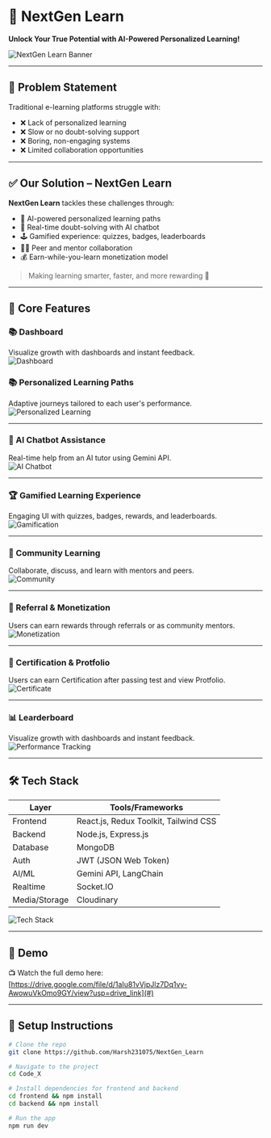 # 🚀 NextGen Learn  
**Unlock Your True Potential with AI-Powered Personalized Learning!**

![NextGen Learn Banner](./frontend/src/assets/Banner.png)

---

## 🧠 Problem Statement

Traditional e-learning platforms struggle with:
- ❌ Lack of personalized learning
- ❌ Slow or no doubt-solving support
- ❌ Boring, non-engaging systems
- ❌ Limited collaboration opportunities

---

## ✅ Our Solution – NextGen Learn

**NextGen Learn** tackles these challenges through:

- 🎯 AI-powered personalized learning paths  
- 🤖 Real-time doubt-solving with AI chatbot  
- 🕹️ Gamified experience: quizzes, badges, leaderboards  
- 👨‍🏫 Peer and mentor collaboration  
- 💰 Earn-while-you-learn monetization model  

> Making learning smarter, faster, and more rewarding 🚀

---

## 🌟 Core Features

### 📚 Dashboard 
Visualize growth with dashboards and instant feedback.  
![Dashboard](./frontend/src/assets/dashboard.png)

### 📚 Personalized Learning Paths  
Adaptive journeys tailored to each user's performance.  
![Personalized Learning](./frontend/src/assets/Learning.png)

---

### 🤖 AI Chatbot Assistance  
Real-time help from an AI tutor using Gemini API.  
![AI Chatbot](./frontend/src/assets/Chatbot.png)

---

### 🏆 Gamified Learning Experience  
Engaging UI with quizzes, badges, rewards, and leaderboards.  
![Gamification](./frontend/src/assets/Test.png)

---

### 👥 Community Learning  
Collaborate, discuss, and learn with mentors and peers.  
![Community](./frontend/src/assets/Community.png)

---

### 💸 Referral & Monetization  
Users can earn rewards through referrals or as community mentors.  
![Monetization](./frontend/src/assets/reffreral.png)

---

### 💸 Certification & Protfolio
Users can earn Certification after passing test and view Protfolio.  
![Certificate](./frontend/src/assets/cartifaicate.png)

---
### 📊 Learderboard  
Visualize growth with dashboards and instant feedback.  
![Performance Tracking](./frontend/src/assets/Leaderboard.png)

---

## 🛠️ Tech Stack

| Layer      | Tools/Frameworks                         |
|------------|------------------------------------------|
| Frontend   | React.js, Redux Toolkit, Tailwind CSS    |
| Backend    | Node.js, Express.js                      |
| Database   | MongoDB                                  |
| Auth       | JWT (JSON Web Token)                     |
| AI/ML      | Gemini API, LangChain                    |
| Realtime   | Socket.IO                                |
| Media/Storage | Cloudinary                            |

![Tech Stack](./frontend/src/assets/tech.png)


---

## 🎥 Demo

📺 Watch the full demo here: [https://drive.google.com/file/d/1aIu81vVjpJlz7Dq1vy-AwowuVkOmo9GY/view?usp=drive_link](#)

---

## 📌 Setup Instructions

```bash
# Clone the repo
git clone https://github.com/Harsh231075/NextGen_Learn

# Navigate to the project
cd Code_X

# Install dependencies for frontend and backend
cd frontend && npm install
cd backend && npm install

# Run the app
npm run dev
